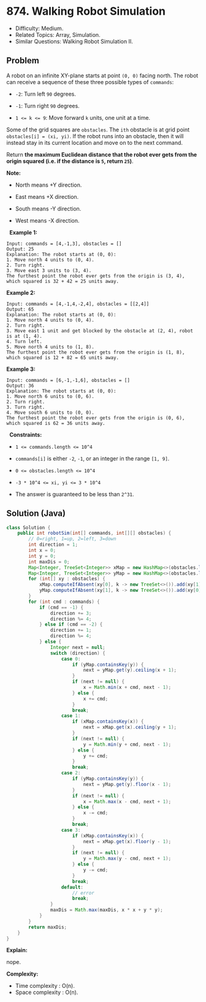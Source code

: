 # 874. Walking Robot Simulation

- Difficulty: Medium.
- Related Topics: Array, Simulation.
- Similar Questions: Walking Robot Simulation II.

## Problem

A robot on an infinite XY-plane starts at point ```(0, 0)``` facing north. The robot can receive a sequence of these three possible types of ```commands```:


	
- ```-2```: Turn left ```90``` degrees.
	
- ```-1```: Turn right ```90``` degrees.
	
- ```1 <= k <= 9```: Move forward ```k``` units, one unit at a time.


Some of the grid squares are ```obstacles```. The ```ith``` obstacle is at grid point ```obstacles[i] = (xi, yi)```. If the robot runs into an obstacle, then it will instead stay in its current location and move on to the next command.

Return **the **maximum Euclidean distance** that the robot ever gets from the origin **squared** (i.e. if the distance is **```5```**, return **```25```**)**.

**Note:**


	
- North means +Y direction.
	
- East means +X direction.
	
- South means -Y direction.
	
- West means -X direction.


 
**Example 1:**

```
Input: commands = [4,-1,3], obstacles = []
Output: 25
Explanation: The robot starts at (0, 0):
1. Move north 4 units to (0, 4).
2. Turn right.
3. Move east 3 units to (3, 4).
The furthest point the robot ever gets from the origin is (3, 4), which squared is 32 + 42 = 25 units away.
```

**Example 2:**

```
Input: commands = [4,-1,4,-2,4], obstacles = [[2,4]]
Output: 65
Explanation: The robot starts at (0, 0):
1. Move north 4 units to (0, 4).
2. Turn right.
3. Move east 1 unit and get blocked by the obstacle at (2, 4), robot is at (1, 4).
4. Turn left.
5. Move north 4 units to (1, 8).
The furthest point the robot ever gets from the origin is (1, 8), which squared is 12 + 82 = 65 units away.
```

**Example 3:**

```
Input: commands = [6,-1,-1,6], obstacles = []
Output: 36
Explanation: The robot starts at (0, 0):
1. Move north 6 units to (0, 6).
2. Turn right.
3. Turn right.
4. Move south 6 units to (0, 0).
The furthest point the robot ever gets from the origin is (0, 6), which squared is 62 = 36 units away.
```

 
**Constraints:**


	
- ```1 <= commands.length <= 10^4```
	
- ```commands[i]``` is either ```-2```, ```-1```, or an integer in the range ```[1, 9]```.
	
- ```0 <= obstacles.length <= 10^4```
	
- ```-3 * 10^4 <= xi, yi <= 3 * 10^4```
	
- The answer is guaranteed to be less than ```2^31```.



## Solution (Java)

```java
class Solution {
    public int robotSim(int[] commands, int[][] obstacles) {
        // 0=right, 1=up, 2=left, 3=down
        int direction = 1;
        int x = 0;
        int y = 0;
        int maxDis = 0;
        Map<Integer, TreeSet<Integer>> xMap = new HashMap<>(obstacles.length);
        Map<Integer, TreeSet<Integer>> yMap = new HashMap<>(obstacles.length);
        for (int[] xy : obstacles) {
            xMap.computeIfAbsent(xy[0], k -> new TreeSet<>()).add(xy[1]);
            yMap.computeIfAbsent(xy[1], k -> new TreeSet<>()).add(xy[0]);
        }
        for (int cmd : commands) {
            if (cmd == -1) {
                direction += 3;
                direction %= 4;
            } else if (cmd == -2) {
                direction += 1;
                direction %= 4;
            } else {
                Integer next = null;
                switch (direction) {
                    case 0:
                        if (yMap.containsKey(y)) {
                            next = yMap.get(y).ceiling(x + 1);
                        }
                        if (next != null) {
                            x = Math.min(x + cmd, next - 1);
                        } else {
                            x += cmd;
                        }
                        break;
                    case 1:
                        if (xMap.containsKey(x)) {
                            next = xMap.get(x).ceiling(y + 1);
                        }
                        if (next != null) {
                            y = Math.min(y + cmd, next - 1);
                        } else {
                            y += cmd;
                        }
                        break;
                    case 2:
                        if (yMap.containsKey(y)) {
                            next = yMap.get(y).floor(x - 1);
                        }
                        if (next != null) {
                            x = Math.max(x - cmd, next + 1);
                        } else {
                            x -= cmd;
                        }
                        break;
                    case 3:
                        if (xMap.containsKey(x)) {
                            next = xMap.get(x).floor(y - 1);
                        }
                        if (next != null) {
                            y = Math.max(y - cmd, next + 1);
                        } else {
                            y -= cmd;
                        }
                        break;
                    default:
                        // error
                        break;
                }
                maxDis = Math.max(maxDis, x * x + y * y);
            }
        }
        return maxDis;
    }
}
```

**Explain:**

nope.

**Complexity:**

* Time complexity : O(n).
* Space complexity : O(n).
